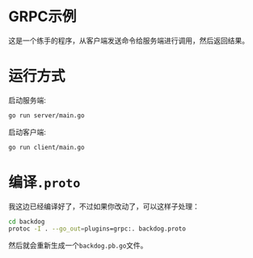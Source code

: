 # GRPC示例

这是一个练手的程序，从客户端发送命令给服务端进行调用，然后返回结果。

# 运行方式

启动服务端:

```sh
go run server/main.go 
```

启动客户端:

```sh
go run client/main.go
```

# 编译`.proto`

我这边已经编译好了，不过如果你改动了，可以这样子处理：

```sh
cd backdog
protoc -I . --go_out=plugins=grpc:. backdog.proto
```

然后就会重新生成一个`backdog.pb.go`文件。